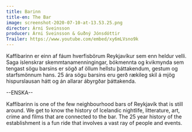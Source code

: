 ```yaml
---
title: Barinn
title-en: The Bar
image: screenshot-2020-07-10-at-13.53.25.png
director: Árni Sveinsson
producer: Árni Sveinsson & Guðný Jónsdóttir
Trailer: https://www.youtube.com/embed/xy6mLVsno9k
---
```

Kaffibarinn er einn af fáum hverfisbörum Reykjavíkur sem enn heldur velli. Saga íslenskrar skemmtanamenningingar, bókmennta og kvikmynda sem tengast sögu barsins er sögð af öllum hellstu þáttakendum, gestum og starfsmönnum hans. 25 ára sögu barsins eru gerð rækileg skil á mjög hispurslausan hátt og án allarar ábyrgðar þáttakenda.

\--ENSKA--

Kaffibarinn is one of the few neighbourhood bars of Reykjavík that is still around. We get to know the history of Icelandic nightlife, litterature, art, crime and films that are connected to the bar. The 25 year history of the establishment is a fun ride that involves a vast ray of people and events.